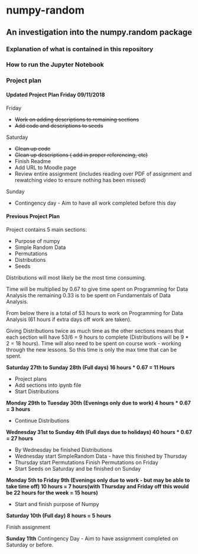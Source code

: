 # numpy-random
## An investigation into the numpy.random package

### Explanation of what is contained in this repository

### How to run the Jupyter Notebook

### Project plan

#### Updated Project Plan Friday 09/11/2018

Friday
* ~~Work on adding descriptions to remaining sections~~
* ~~Add code and descriptions to seeds~~

Saturday
* ~~Clean up code~~
* ~~Clean up descriptions ( add in proper referencing, etc)~~
* Finish Readme
* Add URL to Moodle page
* Review entire assignment (includes reading over PDF of assignment and rewatching video to ensure nothing has been missed)

Sunday
* Contingency day - Aim to have all work completed before this day

#### Previous Project Plan

Project contains 5 main sections:
* Purpose of numpy
* Simple Random Data
* Permutations
* Distributions
* Seeds

Distributions will most likely be the most time consuming.

Time will be multiplied by 0.67 to give time spent on Programming for Data Analysis the remaining 0.33 is to be spent on Fundamentals of Data Analysis.

From below there is a total of 53 hours to work on Programming for Data Analysis (61 hours if extra days off work are taken). 

Giving Distributions twice as much time as the other sections means that each section will have 53/6 = 9 hours to complete (Distributions will be 9 * 2 = 18 hours). Time will also need to be spent on course work - working through the new lessons. So this time is only the max time that can be spent.


__Saturday 27th to Sunday 28th (Full days) 16 hours * 0.67 = 11 Hours__

* Project plans
* Add sections into ipynb file
* Start Distributions


__Monday 29th to Tuesday 30th (Evenings only due to work) 4 hours * 0.67 = 3 hours__

* Continue Distributions


__Wednesday 31st to Sunday 4th (Full days due to holidays) 40 hours * 0.67 = 27 hours__

* By Wednesday be finished Distributions
* Wednesday start SimpleRandom Data - have this finished by Thursday
* Thursday start Permutations Finish Permutations on Friday
* Start Seeds on Saturday and be finished on Sunday


__Monday 5th to Friday 9th (Evenings only due to work - but may be able to take time off) 10 hours = 7 hours(with Thursday and Friday off this would be 22 hours for the week = 15 hours)__

* Start and finish purpose of Numpy


__Saturday 10th (Full day) 8 hours = 5 hours__

Finish assignment



__Sunday 11th__
Contingency Day - Aim to have assignment completed on Saturday or before.
